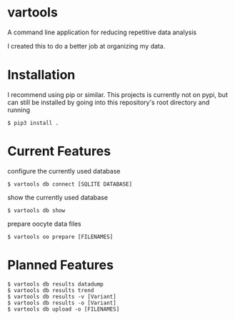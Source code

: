 # vartools

A command line application for reducing repetitive data analysis

I created this to do a better job at organizing my data.


# Installation

I recommend using pip or similar.
This projects is currently not on pypi, but can still be installed by going into this repository's root directory and running

    $ pip3 install .

# Current Features

configure the currently used database

    $ vartools db connect [SQLITE DATABASE]

show the currently used database

    $ vartools db show

prepare oocyte data files

    $ vartools oo prepare [FILENAMES]

# Planned Features

	$ vartools db results datadump
	$ vartools db results trend
	$ vartools db results -v [Variant]
	$ vartools db results -o [Variant]
	$ vartools db upload -o [FILENAMES]

